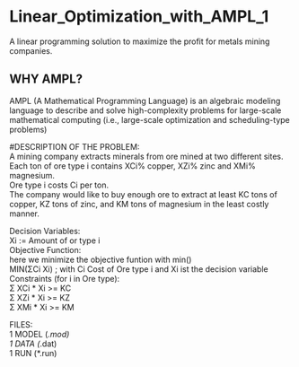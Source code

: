 # Linear_Optimization_with_AMPL_1  
A linear programming solution to maximize the profit for metals mining companies.  

## WHY AMPL?  
AMPL (A Mathematical Programming Language) is an algebraic modeling language to describe and solve high-complexity problems for large-scale mathematical computing (i.e., large-scale optimization and scheduling-type problems)

#DESCRIPTION OF THE PROBLEM:  
A mining company extracts minerals from ore mined at two different sites.   
Each ton of ore type i contains XCi% copper, XZi% zinc and XMi% magnesium.  
Ore type i costs Ci per ton.   
The company would like to buy enough ore to extract at least KC tons of copper,  KZ tons of zinc, and KM tons of magnesium in the least costly manner.  

Decision Variables:  
  Xi := Amount of or type i  
Objective Function:  
  here we minimize the objective funtion with min()  
  MIN(ΣCi Xi) ; with Ci Cost of Ore type i and Xi ist the decision variable  
Constraints (for i in Ore type):  
   Σ XCi * Xi >= KC  
   Σ XZi * Xi >= KZ  
   Σ XMi * Xi >= KM  
   
FILES:  
  1 MODEL (*.mod)  
  1 DATA (*.dat)  
  1 RUN (*.run)  
   
